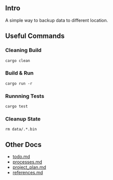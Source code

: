 ## Intro

A simple way to backup data to different location.

## Useful Commands

### Cleaning Build

```
cargo clean
```

### Build & Run

```
cargo run -r
```

### Runnning Tests

```
cargo test
```

### Cleanup State

```
rm data/.*.bin
```

## Other Docs

* [todo.md](docs/todo.md)
* [processes.md](docs/processes.md)
* [project_plan.md](docs/project_plan.md)
* [references.md](docs/references.md)
